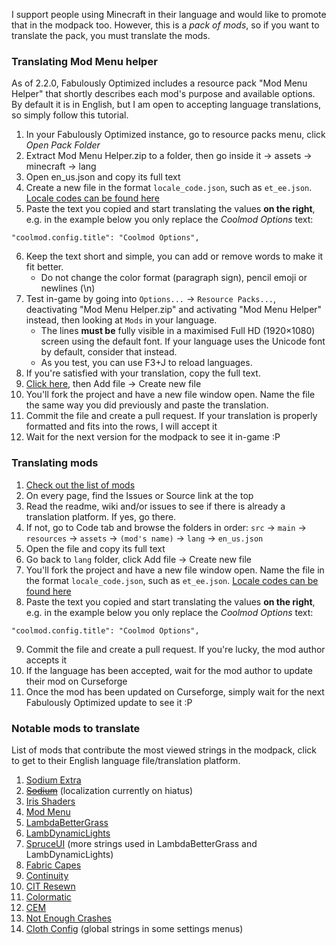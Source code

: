 I support people using Minecraft in their language and would like to promote that in the modpack too. However, this is a _pack of mods_, so if you want to translate the pack, you must translate the mods.

### Translating Mod Menu helper

As of 2.2.0, Fabulously Optimized includes a resource pack "Mod Menu Helper" that shortly describes each mod's purpose and available options. By default it is in English, but I am open to accepting language translations, so simply follow this tutorial.

1. In your Fabulously Optimized instance, go to resource packs menu, click _Open Pack Folder_
2. Extract Mod Menu Helper.zip to a folder, then go inside it -> assets -> minecraft -> lang
3. Open en_us.json and copy its full text
4. Create a new file in the format `locale_code.json`, such as `et_ee.json`. [Locale codes can be found here](https://minecraft.gamepedia.com/Language#Available_languages)
5. Paste the text you copied and start translating the values **on the right**, e.g. in the example below you only replace the _Coolmod Options_ text:

```
"coolmod.config.title": "Coolmod Options",
```

6. Keep the text short and simple, you can add or remove words to make it fit better. 
   * Do not change the color format (paragraph sign), pencil emoji or newlines (\n)
7. Test in-game by going into `Options...` -> `Resource Packs...`, deactivating "Mod Menu Helper.zip" and activating "Mod Menu Helper" instead, then looking at `Mods` in your language.
   * The lines **must be** fully visible in a maximised Full HD (1920×1080) screen using the default font. If your language uses the Unicode font by default, consider that instead.
   * As you test, you can use F3+J to reload languages.
8. If you're satisfied with your translation, copy the full text.
9. [Click here](https://github.com/Fabulously-Optimized/fabulously-optimized/blob/main/Mod%20Menu%20Helper/assets/modmenu/lang/), then Add file -> Create new file
10. You'll fork the project and have a new file window open. Name the file the same way you did previously and paste the translation.
11. Commit the file and create a pull request. If your translation is properly formatted and fits into the rows, I will accept it
12. Wait for the next version for the modpack to see it in-game :P

### Translating mods

1. [Check out the list of mods](https://github.com/Madis0/fabulously-optimized#included-mods)
2. On every page, find the Issues or Source link at the top
3. Read the readme, wiki and/or issues to see if there is already a translation platform. If yes, go there.
4. If not, go to Code tab and browse the folders in order:
`src` -> `main` -> `resources` -> `assets` -> `(mod's name)` -> `lang` -> `en_us.json`
5. Open the file and copy its full text
6. Go back to `lang` folder, click Add file -> Create new file
7. You'll fork the project and have a new file window open. Name the file in the format `locale_code.json`, such as `et_ee.json`. [Locale codes can be found here](https://minecraft.gamepedia.com/Language#Available_languages)
8. Paste the text you copied and start translating the values **on the right**, e.g. in the example below you only replace the _Coolmod Options_ text:

```
"coolmod.config.title": "Coolmod Options",
```

9. Commit the file and create a pull request. If you're lucky, the mod author accepts it
10. If the language has been accepted, wait for the mod author to update their mod on Curseforge
11. Once the mod has been updated on Curseforge, simply wait for the next Fabulously Optimized update to see it :P

### Notable mods to translate

List of mods that contribute the most viewed strings in the modpack, click to get to their English language file/translation platform.

1. [Sodium Extra](https://github.com/FlashyReese/sodium-extra-fabric/blob/1.17.x/dev/src/main/resources/assets/sodium-extra/lang/en_us.json)
1. ~~[Sodium](https://jellysquid.oneskyapp.com/collaboration/project?id=366422)~~ (localization currently on hiatus)
1. [Iris Shaders](https://github.com/IrisShaders/Iris/blob/trunk/src/main/resources/assets/iris/lang/en_us.json)
1. [Mod Menu](https://hosted.weblate.org/engage/fabric-modmenu/)
1. [LambdaBetterGrass](https://github.com/LambdAurora/LambdaBetterGrass/blob/1.17/src/main/resources/assets/lambdabettergrass/lang/en_us.json)
1. [LambDynamicLights](https://github.com/LambdAurora/LambDynamicLights/blob/1.17/src/main/resources/assets/lambdynlights/lang/en_us.json)
1. [SpruceUI](https://github.com/LambdAurora/SpruceUI/blob/1.17/src/main/resources/assets/spruceui/lang/en_us.json) (more strings used in LambdaBetterGrass and LambDynamicLights)
1. [Fabric Capes](https://github.com/CaelTheColher/Capes/blob/master/src/main/resources/assets/capes/lang/en_us.json)
1. [Continuity](https://github.com/PepperCode1/Continuity/blob/main/src/main/resources/assets/continuity/lang/en_us.json)
1. [CIT Resewn](https://github.com/SHsuperCM/CITResewn/blob/main/src/main/resources/assets/citresewn/lang/en_us.json)
1. [Colormatic](https://github.com/kvverti/colormatic/blob/master/src/main/resources/assets/colormatic/lang/en_us.json)
1. [CEM](https://github.com/dorianpb/cem/blob/1.17/src/main/resources/assets/cem/lang/en_us.json)
1. [Not Enough Crashes](https://github.com/natanfudge/Not-Enough-Crashes/blob/1.17/common/src/main/resources/assets/notenoughcrashes/lang/en_us.json)
1. [Cloth Config](https://crowdin.com/project/cloth-config) (global strings in some settings menus)
